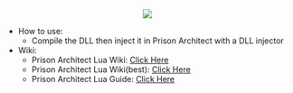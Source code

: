 
<div style="text-align:center"><img src="https://prisonarchitect.paradoxwikis.com/images/thumb/7/7f/Prison_Architect_logo.png/300px-Prison_Architect_logo.png" /></div>


  - How to use:
    - Compile the DLL then inject it in Prison Architect with a DLL injector
  - Wiki:
    - Prison Architect Lua Wiki: [Click Here](https://prisonarchitect.paradoxwikis.com/Lua)
    - Prison Architect Lua Wiki(best): [Click Here](https://www.prisonarchitectwiki.com/wiki/Modding_guide)
    - Prison Architect Lua Guide: [Click Here](https://steamcommunity.com/sharedfiles/filedetails/?id=480978426)

